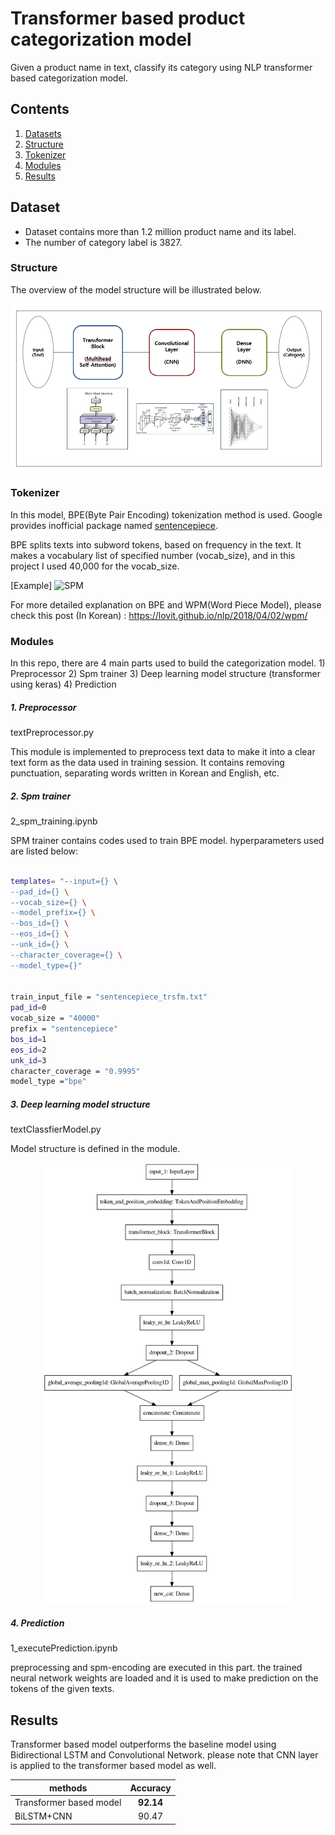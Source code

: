 Transformer based product categorization model
==============================================

Given a product name in text, classify its category using NLP transformer based categorization model.

Contents
--------

1.	[Datasets](#datasets)
2.	[Structure](#structure)
3.	[Tokenizer](#tokenizer)
4.	[Modules](#modules)
5.	[Results](#results)

Dataset
-------

-	Dataset contains more than 1.2 million product name and its label.
-	The number of category label is 3827.

### Structure

The overview of the model structure will be illustrated below.

![The Overview](model_structure.png)

### Tokenizer

In this model, BPE(Byte Pair Encoding) tokenization method is used. Google provides inofficial package named [sentencepiece](https://github.com/google/sentencepiece).<p> BPE splits texts into subword tokens, based on frequency in the text. It makes a vocabulary list of specified number (vocab_size), and in this project I used 40,000 for the vocab_size.

[Example] ![SPM](https://lh3.googleusercontent.com/proxy/Oo7uS8oVxl6U9JPpmKJ5ttHaWxRJdjZkHsZyQSpxcbFYTany58NaQ-Ss-OxXkQTDVPulU9Sp5QLj1D-AUnLEk3245cjrH_GluNNzVS0NdpJoZ_cyw2bhSlBqXxwVzpOA7FuQMimiyYQQ)

For more detailed explanation on BPE and WPM(Word Piece Model), please check this post (In Korean) : https://lovit.github.io/nlp/2018/04/02/wpm/

### Modules

In this repo, there are 4 main parts used to build the categorization model. 1) Preprocessor 2) Spm trainer 3) Deep learning model structure (transformer using keras) 4) Prediction

##### 1. Preprocessor

textPreprocessor.py

This module is implemented to preprocess text data to make it into a clear text form as the data used in training session. It contains removing punctuation, separating words written in Korean and English, etc.

##### 2. Spm trainer

2_spm_training.ipynb

SPM trainer contains codes used to train BPE model. hyperparameters used are listed below:

```bash

templates= "--input={} \
--pad_id={} \
--vocab_size={} \
--model_prefix={} \
--bos_id={} \
--eos_id={} \
--unk_id={} \
--character_coverage={} \
--model_type={}"


train_input_file = "sentencepiece_trsfm.txt"
pad_id=0                          
vocab_size = "40000"                
prefix = "sentencepiece"           
bos_id=1                          
eos_id=2                          
unk_id=3                          
character_coverage = "0.9995"           
model_type ="bpe"             

```

##### 3. Deep learning model structure

textClassfierModel.py

Model structure is defined in the module.

<p align="center"><img src="plot_model.png" alt="drawing" width="400"/>

##### 4. Prediction

1_executePrediction.ipynb

preprocessing and spm-encoding are executed in this part. the trained neural network weights are loaded and it is used to make prediction on the tokens of the given texts.

Results
-------

Transformer based model outperforms the baseline model using Bidirectional LSTM and Convolutional Network. please note that CNN layer is applied to the transformer based model as well.

| methods                 | Accuracy  |
|-------------------------|:---------:|
| Transformer based model | **92.14** |
| BiLSTM+CNN              |   90.47   |
